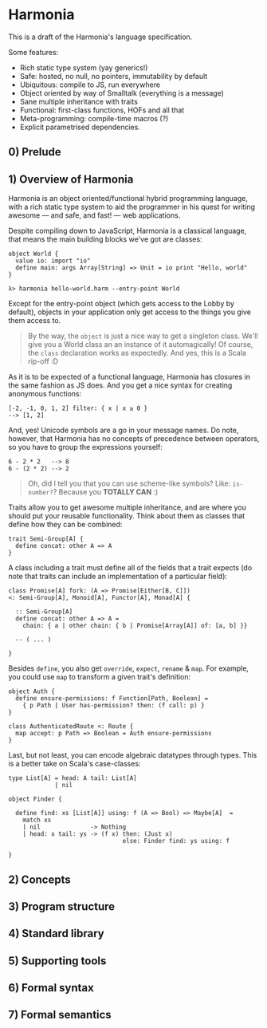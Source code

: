 Harmonia
========

This is a draft of the Harmonia's language specification.

Some features:

  - Rich static type system (yay generics!)
  - Safe: hosted, no null, no pointers, immutability by default
  - Ubiquitous: compile to JS, run everywhere
  - Object oriented by way of Smalltalk (everything is a message)
  - Sane multiple inheritance with traits
  - Functional: first-class functions, HOFs and all that
  - Meta-programming: compile-time macros (?)
  - Explicit parametrised dependencies.



## 0) Prelude

## 1) Overview of Harmonia

Harmonia is an object oriented/functional hybrid programming language, with a
rich static type system to aid the programmer in his quest for writing awesome
— and safe, and fast! — web applications.

Despite compiling down to JavaScript, Harmonia is a classical language, that
means the main building blocks we've got are classes:

    object World {
      value io: import "io"
      define main: args Array[String] => Unit = io print "Hello, world"
    }

    λ> harmonia hello-world.harm --entry-point World

Except for the entry-point object (which gets access to the Lobby by default),
objects in your application only get access to the things you give them access
to.

> By the way, the `object` is just a nice way to get a singleton class. We'll
> give you a World class an an instance of it automagically! Of course, the
> `class` declaration works as expectedly. And yes, this is a Scala rip-off :D

As it is to be expected of a functional language, Harmonia has closures in the
same fashion as JS does. And you get a nice syntax for creating anonymous
functions:

    [-2, -1, 0, 1, 2] filter: { x | x ≥ 0 }
    --> [1, 2]
    
And, yes! Unicode symbols are a go in your message names. Do note, however,
that Harmonia has no concepts of precedence between operators, so you have to
group the expressions yourself:

    6 - 2 * 2   --> 8
    6 - (2 * 2) --> 2
    
> Oh, did I tell you that you can use scheme-like symbols? Like: `is-number?`?
> Because you **TOTALLY CAN** :)

Traits allow you to get awesome multiple inheritance, and are where you should
put your reusable functionality. Think about them as classes that define how
they can be combined:

    trait Semi-Group[A] {
      define concat: other A => A
    }

A class including a trait must define all of the fields that a trait expects
(do note that traits can include an implementation of a particular field):

    class Promise[A] fork: (A => Promise[Either[B, C]])
    <: Semi-Group[A], Monoid[A], Functor[A], Monad[A] {

      :: Semi-Group[A]
      define concat: other A => A =
        chain: { a | other chain: { b | Promise[Array[A]] of: [a, b] }}

      -- ( ... )

    }

Besides `define`, you also get `override`, `expect`, `rename` & `map`. For
example, you could use `map` to transform a given trait's definition:


    object Auth {
      define ensure-permissions: f Function[Path, Boolean] =
        { p Path | User has-permission? then: (f call: p) }
    }

    class AuthenticatedRoute <: Route {
      map accept: p Path => Boolean = Auth ensure-permissions
    }

Last, but not least, you can encode algebraic datatypes through types. This is
a better take on Scala's case-classes:

    type List[A] = head: A tail: List[A]
                 | nil
    
    object Finder {

      define find: xs [List[A]] using: f (A => Bool) => Maybe[A]  =
        match xs
        | nil              -> Nothing
        | head: x tail: ys -> (f x) then: (Just x)
                                    else: Finder find: ys using: f
        
    }


## 2) Concepts

## 3) Program structure

## 4) Standard library

## 5) Supporting tools

## 6) Formal syntax

## 7) Formal semantics

